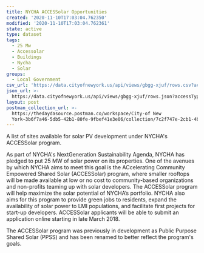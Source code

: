 ```yaml
---
title: NYCHA ACCESSolar Opportunities
created: '2020-11-10T17:03:04.762350'
modified: '2020-11-10T17:03:04.762361'
state: active
type: dataset
tags:
  - 25 Mw
  - Accessolar
  - Buildings
  - Nycha
  - Solar
groups:
  - Local Government
csv_url: 'https://data.cityofnewyork.us/api/views/gbgg-xjuf/rows.csv?accessType=DOWNLOAD'
json_url: >-
  https://data.cityofnewyork.us/api/views/gbgg-xjuf/rows.json?accessType=DOWNLOAD
layout: post
postman_collection_url: >-
  https://thedaydasource.postman.co/workspace/City-of New
  York~3b6f7a46-5db5-42b1-80fe-9fbef41e3e06/collection/7c2f747e-2cb1-4b23-b9d2-36319ec677e3
---
```

A list of sites available for solar PV development under NYCHA's ACCESSolar program.

As part of NYCHA's NextGeneration Sustainability Agenda, NYCHA has pledged to put 25 MW of solar power on its properties.  One of the avenues by which NYCHA aims to meet this goal is the ACcelerating Community Empowered Shared Solar (ACCESSolar) program, where smaller rooftops will be made available at low or no cost to community-based organizations and non-profits teaming up with solar developers.  The ACCESSolar program will help maximize the solar potential of NYCHA’s portfolio.  NYCHA also aims for this program to provide green jobs to residents, expand the availability of solar power to LMI populations, and facilitate first projects for start-up developers.  ACCESSolar applicants will be able to submit an application online starting in late March 2018.

The ACCESSolar program was previously in development as Public Purpose Shared Solar (PPSS) and has been renamed to better reflect the program's goals.
